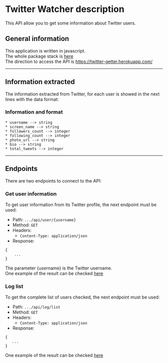 # Twitter Watcher description

This API allow you to get some information about Twitter users.

## General information
This application is written in javascript.  
The whole package stack is [here](stack.md)  
The direction to access the API is https://twitter-getter.herokuapp.com/

---

## Information extracted
The information extracted from Twitter, for each user is showed in the
next lines with the data format:

### Information and format
    * username --> string
    * screen_name --> string
    * followers_count --> integer
    * following_count --> integer
    * photo_url --> string
    * bio --> string
    * total_tweets --> integer

---

## Endpoints
There are two endpoints to connect to the API:

### Get user information
To get user information from its Twitter profile, the next endpoint must be used:  
 - Path: `.../api/user/{username}`
 - Method: `GET`
 - Headers:
   - `Content-Type: application/json`
 - Response:
```
{
    ...
}
```

The parameter {username} is the Twitter username.  
One example of the result can be checked [here](userInfoExample.md)


### Log list
To get the complete list of users checked, the next endpoint must be used:  
 - Path: `.../api/log/list`
 - Method: `GET`
 - Headers:
   - `Content-Type: application/json`
 - Response:
```
{
   ...
}
```
One example of the result can be checked [here](listExample.md)
